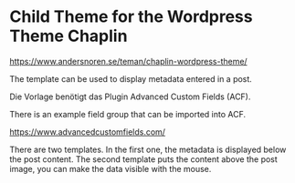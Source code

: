 # Child Theme for the Wordpress Theme Chaplin

https://www.andersnoren.se/teman/chaplin-wordpress-theme/

The template can be used to display metadata entered in a post.

Die Vorlage benötigt das Plugin Advanced Custom Fields (ACF).

There is an example field group that can be imported into ACF.

https://www.advancedcustomfields.com/

There are two templates. In the first one, the metadata is displayed below the post content. The second template puts the content above the post image, you can make the data visible with the mouse.
